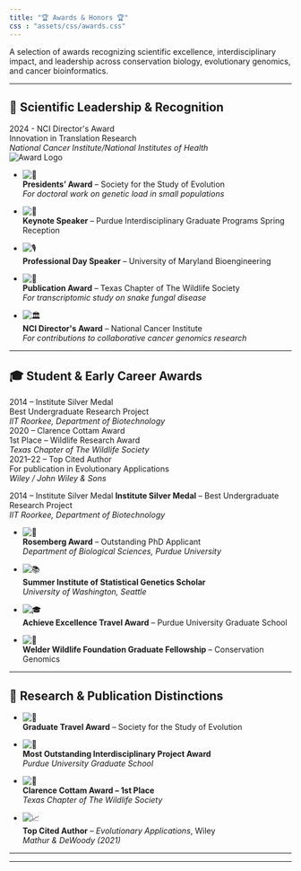 ```yaml
---
title: "🏆 Awards & Honors 🏆"
css : "assets/css/awards.css"
---
```


A selection of awards recognizing scientific excellence, interdisciplinary impact, and leadership across conservation biology, evolutionary genomics, and cancer bioinformatics.

---

## 🧠 Scientific Leadership & Recognition

<div class="badge-container">

  <div class="badge-item">
    <span class="badge badge-leadership">2024 - NCI Director's Award</span>
    <div class="badge-description">Innovation in Translation Research <br>
      <em>National Cancer Institute/National Institutes of Health</em></div>
     <img src="../assets/img/logo_nci.svg" alt="Award Logo" class="badge-logo">
  </div>
</div>

- ![🥇](https://img.shields.io/badge/2024-President's%20Award%20for%20Outstanding%20Dissertation%20Paper-red)  
  **Presidents’ Award** – Society for the Study of Evolution  
  _For doctoral work on genetic load in small populations_

- ![🎤](https://img.shields.io/badge/2024-Closing%20Keynote%20Speaker-blueviolet)  
  **Keynote Speaker** – Purdue Interdisciplinary Graduate Programs Spring Reception

- ![🎙️](https://img.shields.io/badge/2024-Invited%20Speaker%20(UMD%20Bioengineering)-9cf)  
  **Professional Day Speaker** – University of Maryland Bioengineering

- ![📣](https://img.shields.io/badge/2025-Outstanding%20Scientific%20Publication%20Award-teal)  
  **Publication Award** – Texas Chapter of The Wildlife Society  
  _For transcriptomic study on snake fungal disease_

- ![🏛️](https://img.shields.io/badge/2025-NCI%20Director's%20Award%20for%20Translational%20Science-darkred)  
  **NCI Director's Award** – National Cancer Institute  
  _For contributions to collaborative cancer genomics research_

---

## 🎓 Student & Early Career Awards


<div class="badge-container">

  <div class="badge-item">
    <span class="badge badge-student">2014 – Institute Silver Medal</span>
    <div class="badge-description">Best Undergraduate Research Project<br><em>IIT Roorkee, Department of Biotechnology</em></div>
  </div>
</div>
<div class="badge-container">
  <div class="badge-item">
    <span class="badge badge-research">2020 – Clarence Cottam Award</span>
    <div class="badge-description">1st Place – Wildlife Research Award<br><em>Texas Chapter of The Wildlife Society</em></div>
  </div>
</div>
<div class="badge-container">
  <div class="badge-item">
    <span class="badge badge-publication">2021–22 – Top Cited Author</span>
    <div class="badge-description">For publication in Evolutionary Applications<br><em>Wiley / John Wiley & Sons</em></div>
  </div>

</div>



<span class="badge badge-student">2014 – Institute Silver Medal</span>
**Institute Silver Medal** – Best Undergraduate Research Project  
*IIT Roorkee, Department of Biotechnology*

- ![🏅](https://img.shields.io/badge/2015-Rosemberg%20Award-purple)  
  **Rosemberg Award** – Outstanding PhD Applicant  
  *Department of Biological Sciences, Purdue University*

- ![📚](https://img.shields.io/badge/2017-Statistical%20Genetics%20Scholarship-informational)  
  **Summer Institute of Statistical Genetics Scholar**  
  *University of Washington, Seattle*

- ![🎓](https://img.shields.io/badge/2017-Yeunkyung%20Woo%20Travel%20Award-lightgrey)  
  **Achieve Excellence Travel Award** – Purdue University Graduate School

- ![🌱](https://img.shields.io/badge/2017--2020-WWF%20Graduate%20Research%20Fellowship-success)  
  **Welder Wildlife Foundation Graduate Fellowship** – Conservation Genomics  

---

## 🧬 Research & Publication Distinctions

- ![🔬](https://img.shields.io/badge/2019-Evolution%20Travel%20Award-orange)  
  **Graduate Travel Award** – Society for the Study of Evolution

- ![🌟](https://img.shields.io/badge/2020-Outstanding%20Interdisciplinary%20Project-yellowgreen)  
  **Most Outstanding Interdisciplinary Project Award**  
  *Purdue University Graduate School*

- ![🥇](https://img.shields.io/badge/2020-Clarence%20Cottam%20Award%201st%20Place-gold)  
  **Clarence Cottam Award – 1st Place**  
  *Texas Chapter of The Wildlife Society*

- ![📈](https://img.shields.io/badge/2021--2022-Top%20Cited%20Author%20(Evolutionary%20Applications)-brightgreen)  
  **Top Cited Author** – *Evolutionary Applications*, Wiley  
  _Mathur & DeWoody (2021)_

---



---

